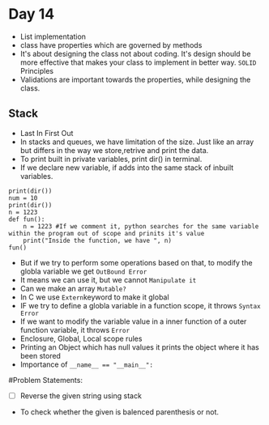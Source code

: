 # Day 14
- List implementation
- class have properties which are governed by methods
- It's about designing the class not about coding. It's design should be more effective that makes your class to implement in better way. `SOLID ` Principles
- Validations are important towards the properties, while designing the class. 
## Stack
- Last In First Out
- In stacks and queues, we have limitation of the size. Just like an array but differs in the way we store,retrive and print the data. 
- To print built in private variables, print dir() in terminal. 
- If we declare new variable, if adds into the same stack of inbuilt variables. 
```commandline
print(dir())
num = 10
print(dir())
n = 1223
def fun():
    n = 1223 #If we comment it, python searches for the same variable within the program out of scope and prinits it's value
    print("Inside the function, we have ", n)
fun()
```
- But if we try to perform some operations based on that, to modify the globla variable we get `OutBound Error`
- It means we can use it, but we cannot `Manipulate it`
- Can we make an array `Mutable?`
- In C we use `Extern`keyword to make it global
- IF we try to define a globla variable in a function scope, it throws `Syntax Error`
- If we want to modify the variable value in a inner function of a outer function variable, it throws `Error`
- Enclosure, Global, Local scope rules
- Printing an Object which has null values it prints the object where it has been stored
- Importance of `__name__ == "__main__":`

#Problem Statements: 
- [ ] Reverse the given string using stack
- To check whether the given is balenced parenthesis or not. 